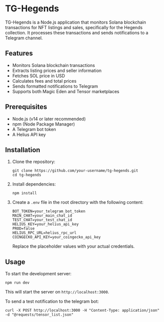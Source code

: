 # TG-Hegends

TG-Hegends is a Node.js application that monitors Solana blockchain transactions for NFT listings and sales, specifically for the Hegends collection. It processes these transactions and sends notifications to a Telegram channel.

## Features

- Monitors Solana blockchain transactions
- Extracts listing prices and seller information
- Fetches SOL price in USD
- Calculates fees and total prices
- Sends formatted notifications to Telegram
- Supports both Magic Eden and Tensor marketplaces

## Prerequisites

- Node.js (v14 or later recommended)
- npm (Node Package Manager)
- A Telegram bot token
- A Helius API key

## Installation

1. Clone the repository:

   ```
   git clone https://github.com/your-username/tg-hegends.git
   cd tg-hegends
   ```

2. Install dependencies:

   ```
   npm install
   ```

3. Create a `.env` file in the root directory with the following content:
   ```
   BOT_TOKEN=your_telegram_bot_token
   MAIN_CHAT=your_main_chat_id
   TEST_CHAT=your_test_chat_id
   HELIUS_KEY=your_helius_api_key
   PROD=false
   HELIUS_RPC_URL=helius_rpc_url
   COINGECKO_API_KEY=your_coingecko_api_key
   ```
   Replace the placeholder values with your actual credentials.

## Usage

To start the development server:

```
npm run dev
```

This will start the server on `http://localhost:3000`.

To send a test notification to the telegram bot:

```
curl -X POST http://localhost:3000 -H "Content-Type: application/json" -d "@requests/tensor_list.json"
```
